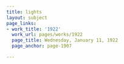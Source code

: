 ```yaml
---
title: lights
layout: subject
page_links:
- work_title: '1922'
  work_url: pages/works/1922
  page_title: Wednesday, January 11, 1922
  page_anchor: page-1907

---
```

